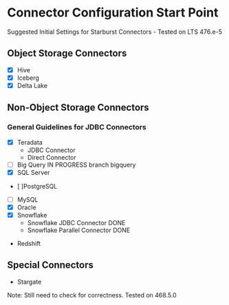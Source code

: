# Connector Configuration Start Point
Suggested Initial Settings for Starburst Connectors - Tested on LTS 476.e-5

## Object Storage Connectors
- [X] Hive
- [X] Iceberg
- [X] Delta Lake 

## Non-Object Storage Connectors
### General Guidelines for JDBC Connectors
- [X] Teradata
    - JDBC Connector 
    - Direct Connector 
- [ ] Big Query IN PROGRESS branch bigquery
- [X] SQL Server
- [ ]PostgreSQL
- [ ] MySQL
- [X] Oracle 
- [X] Snowflake
    - Snowflake JDBC Connector DONE
    - Snowflake Parallel Connector DONE
- Redshift

## Special Connectors
- Stargate

Note: Still need to check for correctness. Tested on 468.5.0
